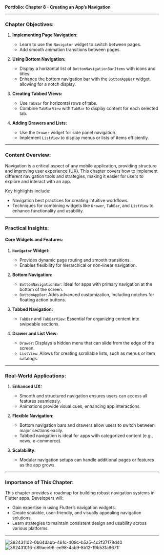 **Portfolio: Chapter 8 - Creating an App’s Navigation**

---

### **Chapter Objectives:**
1. **Implementing Page Navigation:**
   - Learn to use the `Navigator` widget to switch between pages.
   - Add smooth animation transitions between pages.

2. **Using Bottom Navigation:**
   - Display a horizontal list of `BottomNavigationBarItems` with icons and titles.
   - Enhance the bottom navigation bar with the `BottomAppBar` widget, allowing for a notch display.

3. **Creating Tabbed Views:**
   - Use `TabBar` for horizontal rows of tabs.
   - Combine `TabBarView` with `TabBar` to display content for each selected tab.

4. **Adding Drawers and Lists:**
   - Use the `Drawer` widget for side panel navigation.
   - Implement `ListView` to display menus or lists of items efficiently.

---

### **Content Overview:**
Navigation is a critical aspect of any mobile application, providing structure and improving user experience (UX). This chapter covers how to implement different navigation tools and strategies, making it easier for users to explore and interact with an app.

Key highlights include:
- Navigation best practices for creating intuitive workflows.
- Techniques for combining widgets like `Drawer`, `TabBar`, and `ListView` to enhance functionality and usability.

---

### **Practical Insights:**
#### **Core Widgets and Features:**
1. **`Navigator` Widget:**
   - Provides dynamic page routing and smooth transitions.
   - Enables flexibility for hierarchical or non-linear navigation.

2. **Bottom Navigation:**
   - `BottomNavigationBar`: Ideal for apps with primary navigation at the bottom of the screen.
   - `BottomAppBar`: Adds advanced customization, including notches for floating action buttons.

3. **Tabbed Navigation:**
   - `TabBar` and `TabBarView`: Essential for organizing content into swipeable sections.

4. **Drawer and List View:**
   - `Drawer`: Displays a hidden menu that can slide from the edge of the screen.
   - `ListView`: Allows for creating scrollable lists, such as menus or item catalogs.

---

### **Real-World Applications:**
1. **Enhanced UX:**
   - Smooth and structured navigation ensures users can access all features seamlessly.
   - Animations provide visual cues, enhancing app interactions.

2. **Flexible Navigation:**
   - Bottom navigation bars and drawers allow users to switch between major sections easily.
   - Tabbed navigation is ideal for apps with categorized content (e.g., news, e-commerce).

3. **Scalability:**
   - Modular navigation setups can handle additional pages or features as the app grows.

---

### **Importance of This Chapter:**
This chapter provides a roadmap for building robust navigation systems in Flutter apps. Developers will:
- Gain expertise in using Flutter’s navigation widgets.
- Create scalable, user-friendly, and visually appealing navigation solutions.
- Learn strategies to maintain consistent design and usability across various platforms.

---
![392431102-0b64dabb-461c-409c-b5a5-4c2f37178d40](https://github.com/user-attachments/assets/6e77aa18-65bc-494a-8646-f3bb80ea85dc)
![392431016-c89aee96-ee98-4ab9-8b12-19b531a8671f](https://github.com/user-attachments/assets/1f62be58-80a4-4543-8edc-5802e8e21672)
